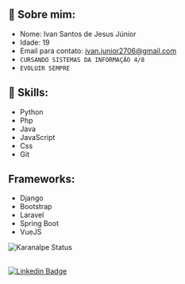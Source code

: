 ## :bust_in_silhouette: Sobre mim:
* Nome: Ivan Santos de Jesus Júnior
* Idade: 19
* Email para contato: [ivan.junior2706@gmail.com](mailto:ivan.junior2706@gmail.com)
* `CURSANDO SISTEMAS DA INFORMAÇÂO 4/8`
* `EVOLUIR SEMPRE`
## :crystal_ball: Skills:
* Python
* Php
* Java
* JavaScript
* Css
* Git
## Frameworks:
* Django
* Bootstrap
* Laravel
* Spring Boot
* VueJS

<p align="center">
  
![Karanalpe Status](https://github-readme-stats.vercel.app/api?username=IvansJr&show_icons=true&theme=radical)<br><br>

</p>
<p align="left">
<a href="https://www.linkedin.com/in/ivansjjunior/" target="blank"><img alt="Linkedin Badge" src="https://img.shields.io/badge/LinkedIn-0077B5?style=for-the-badge&logo=linkedin&logoColor=white"/></a>
</p>
